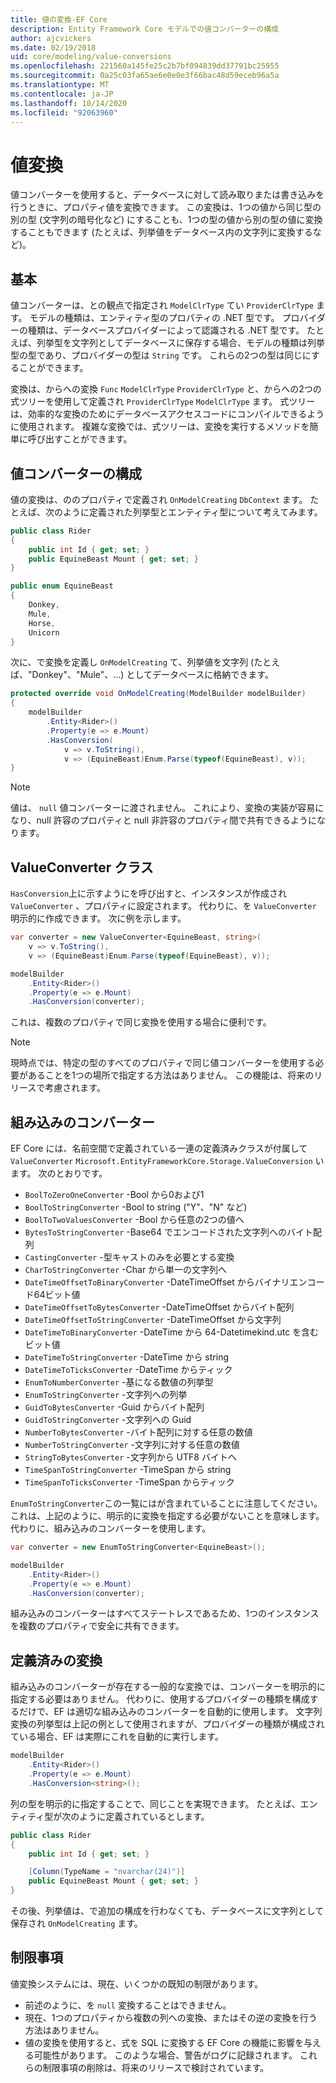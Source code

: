 ```yaml
---
title: 値の変換-EF Core
description: Entity Framework Core モデルでの値コンバーターの構成
author: ajcvickers
ms.date: 02/19/2018
uid: core/modeling/value-conversions
ms.openlocfilehash: 221560a145fe25c2b7bf094839dd37791bc25955
ms.sourcegitcommit: 0a25c03fa65ae6e0e0e3f66bac48d59eceb96a5a
ms.translationtype: MT
ms.contentlocale: ja-JP
ms.lasthandoff: 10/14/2020
ms.locfileid: "92063960"
---
```

# <a name="value-conversions"></a>値変換

値コンバーターを使用すると、データベースに対して読み取りまたは書き込みを行うときに、プロパティ値を変換できます。 この変換は、1つの値から同じ型の別の型 (文字列の暗号化など) にすることも、1つの型の値から別の型の値に変換することもできます (たとえば、列挙値をデータベース内の文字列に変換するなど)。

## <a name="fundamentals"></a>基本

値コンバーターは、との観点で指定され `ModelClrType` てい `ProviderClrType` ます。 モデルの種類は、エンティティ型のプロパティの .NET 型です。 プロバイダーの種類は、データベースプロバイダーによって認識される .NET 型です。 たとえば、列挙型を文字列としてデータベースに保存する場合、モデルの種類は列挙型の型であり、プロバイダーの型は `String` です。 これらの2つの型は同じにすることができます。

変換は、からへの変換 `Func` `ModelClrType` `ProviderClrType` と、からへの2つの式ツリーを使用して定義され `ProviderClrType` `ModelClrType` ます。 式ツリーは、効率的な変換のためにデータベースアクセスコードにコンパイルできるように使用されます。 複雑な変換では、式ツリーは、変換を実行するメソッドを簡単に呼び出すことができます。

## <a name="configuring-a-value-converter"></a>値コンバーターの構成

値の変換は、ののプロパティで定義され `OnModelCreating` `DbContext` ます。 たとえば、次のように定義された列挙型とエンティティ型について考えてみます。

```csharp
public class Rider
{
    public int Id { get; set; }
    public EquineBeast Mount { get; set; }
}

public enum EquineBeast
{
    Donkey,
    Mule,
    Horse,
    Unicorn
}
```

次に、で変換を定義し `OnModelCreating` て、列挙値を文字列 (たとえば、"Donkey"、"Mule"、...) としてデータベースに格納できます。

```csharp
protected override void OnModelCreating(ModelBuilder modelBuilder)
{
    modelBuilder
        .Entity<Rider>()
        .Property(e => e.Mount)
        .HasConversion(
            v => v.ToString(),
            v => (EquineBeast)Enum.Parse(typeof(EquineBeast), v));
}
```

> [!NOTE]
> 値は、 `null` 値コンバーターに渡されません。 これにより、変換の実装が容易になり、null 許容のプロパティと null 非許容のプロパティ間で共有できるようになります。

## <a name="the-valueconverter-class"></a>ValueConverter クラス

`HasConversion`上に示すようにを呼び出すと、インスタンスが作成され `ValueConverter` 、プロパティに設定されます。 代わりに、を `ValueConverter` 明示的に作成できます。 次に例を示します。

```csharp
var converter = new ValueConverter<EquineBeast, string>(
    v => v.ToString(),
    v => (EquineBeast)Enum.Parse(typeof(EquineBeast), v));

modelBuilder
    .Entity<Rider>()
    .Property(e => e.Mount)
    .HasConversion(converter);
```

これは、複数のプロパティで同じ変換を使用する場合に便利です。

> [!NOTE]
> 現時点では、特定の型のすべてのプロパティで同じ値コンバーターを使用する必要があることを1つの場所で指定する方法はありません。 この機能は、将来のリリースで考慮されます。

## <a name="built-in-converters"></a>組み込みのコンバーター

EF Core には、名前空間で定義されている一連の定義済みクラスが付属して `ValueConverter` `Microsoft.EntityFrameworkCore.Storage.ValueConversion` います。 次のとおりです。

* `BoolToZeroOneConverter` -Bool から0および1
* `BoolToStringConverter` -Bool to string ("Y"、"N" など)
* `BoolToTwoValuesConverter` -Bool から任意の2つの値へ
* `BytesToStringConverter` -Base64 でエンコードされた文字列へのバイト配列
* `CastingConverter` -型キャストのみを必要とする変換
* `CharToStringConverter` -Char から単一の文字列へ
* `DateTimeOffsetToBinaryConverter` -DateTimeOffset からバイナリエンコード64ビット値
* `DateTimeOffsetToBytesConverter` -DateTimeOffset からバイト配列
* `DateTimeOffsetToStringConverter` -DateTimeOffset から文字列
* `DateTimeToBinaryConverter` -DateTime から 64-Datetimekind.utc を含むビット値
* `DateTimeToStringConverter` -DateTime から string
* `DateTimeToTicksConverter` -DateTime からティック
* `EnumToNumberConverter` -基になる数値の列挙型
* `EnumToStringConverter` -文字列への列挙
* `GuidToBytesConverter` -Guid からバイト配列
* `GuidToStringConverter` -文字列への Guid
* `NumberToBytesConverter` -バイト配列に対する任意の数値
* `NumberToStringConverter` -文字列に対する任意の数値
* `StringToBytesConverter` -文字列から UTF8 バイトへ
* `TimeSpanToStringConverter` -TimeSpan から string
* `TimeSpanToTicksConverter` -TimeSpan からティック

`EnumToStringConverter`この一覧にはが含まれていることに注意してください。 これは、上記のように、明示的に変換を指定する必要がないことを意味します。 代わりに、組み込みのコンバーターを使用します。

```csharp
var converter = new EnumToStringConverter<EquineBeast>();

modelBuilder
    .Entity<Rider>()
    .Property(e => e.Mount)
    .HasConversion(converter);
```

組み込みのコンバーターはすべてステートレスであるため、1つのインスタンスを複数のプロパティで安全に共有できます。

## <a name="pre-defined-conversions"></a>定義済みの変換

組み込みのコンバーターが存在する一般的な変換では、コンバーターを明示的に指定する必要はありません。 代わりに、使用するプロバイダーの種類を構成するだけで、EF は適切な組み込みのコンバーターを自動的に使用します。 文字列変換の列挙型は上記の例として使用されますが、プロバイダーの種類が構成されている場合、EF は実際にこれを自動的に実行します。

```csharp
modelBuilder
    .Entity<Rider>()
    .Property(e => e.Mount)
    .HasConversion<string>();
```

列の型を明示的に指定することで、同じことを実現できます。 たとえば、エンティティ型が次のように定義されているとします。

```csharp
public class Rider
{
    public int Id { get; set; }

    [Column(TypeName = "nvarchar(24)")]
    public EquineBeast Mount { get; set; }
}
```

その後、列挙値は、で追加の構成を行わなくても、データベースに文字列として保存され `OnModelCreating` ます。

## <a name="limitations"></a>制限事項

値変換システムには、現在、いくつかの既知の制限があります。

* 前述のように、を `null` 変換することはできません。
* 現在、1つのプロパティから複数の列への変換、またはその逆の変換を行う方法はありません。
* 値の変換を使用すると、式を SQL に変換する EF Core の機能に影響を与える可能性があります。 このような場合、警告がログに記録されます。
これらの制限事項の削除は、将来のリリースで検討されています。
